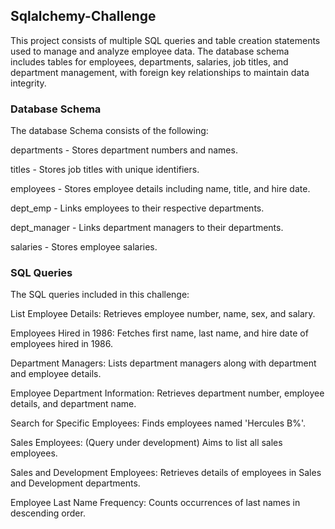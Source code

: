 ## Sqlalchemy-Challenge
This project consists of multiple SQL queries and table creation statements used to manage and analyze employee data. The database schema includes tables for employees, departments, salaries, job titles, and department management, with foreign key relationships to maintain data integrity.

### Database Schema

The database Schema consists of the following:

departments - Stores department numbers and names.

titles - Stores job titles with unique identifiers.

employees - Stores employee details including name, title, and hire date.

dept_emp - Links employees to their respective departments.

dept_manager - Links department managers to their departments.

salaries - Stores employee salaries.

### SQL Queries

The SQL queries included in this challenge:

List Employee Details: Retrieves employee number, name, sex, and salary.

Employees Hired in 1986: Fetches first name, last name, and hire date of employees hired in 1986.

Department Managers: Lists department managers along with department and employee details.

Employee Department Information: Retrieves department number, employee details, and department name.

Search for Specific Employees: Finds employees named 'Hercules B%'.

Sales Employees: (Query under development) Aims to list all sales employees.

Sales and Development Employees: Retrieves details of employees in Sales and Development departments.

Employee Last Name Frequency: Counts occurrences of last names in descending order.

